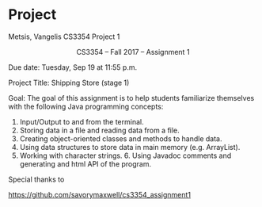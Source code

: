 # Project
Metsis, Vangelis CS3354
Project 1

<center>CS3354 – Fall 2017 – Assignment 1 </center>

Due date: Tuesday, Sep 19 at 11:55 p.m.
 
Project Title: Shipping Store (stage 1) 


Goal: The goal of this assignment is to help students familiarize themselves with the following Java programming concepts: 
1. Input/Output to and from the terminal.
2. Storing data in a file and reading data from a file. 
3. Creating object-oriented classes and methods to handle data. 
4. Using data structures to store data in main memory (e.g. ArrayList).
5. Working with character strings. 6. Using Javadoc comments and generating and html API of the program. 

Special thanks to

https://github.com/savorymaxwell/cs3354_assignment1
